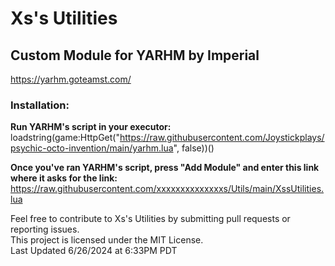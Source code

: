 # Xs's Utilities
## Custom Module for YARHM by Imperial
https://yarhm.goteamst.com/

### Installation:

**Run YARHM's script in your executor:**
 loadstring(game:HttpGet("https://raw.githubusercontent.com/Joystickplays/psychic-octo-invention/main/yarhm.lua", false))()

 **Once you've ran YARHM's script, press "Add Module" and enter this link where it asks for the link:**
https://raw.githubusercontent.com/xxxxxxxxxxxxxxs/Utils/main/XssUtilities.lua

Feel free to contribute to Xs's Utilities by submitting pull requests or reporting issues.<br>
This project is licensed under the MIT License.<br>
Last Updated 6/26/2024 at 6:33PM PDT
